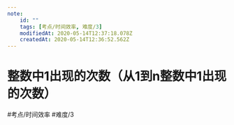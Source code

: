 ```yaml
---
note:
    id: ""
    tags: [考点/时间效率, 难度/3]
    modifiedAt: 2020-05-14T12:37:18.078Z
    createdAt: 2020-05-14T12:36:52.562Z
---
```

# 整数中1出现的次数（从1到n整数中1出现的次数）
#考点/时间效率 #难度/3 